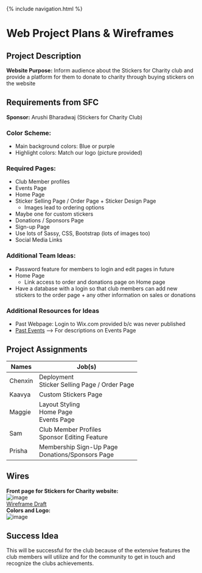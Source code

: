 {% include navigation.html %}

# Web Project Plans & Wireframes

## Project Description
**Website Purpose:** Inform audience about the Stickers for Charity club and provide a platform for them to donate to charity through buying stickers on the website

## Requirements from SFC
**Sponsor:** Arushi Bharadwaj (Stickers for Charity Club)

### Color Scheme:
- Main background colors: Blue or purple
- Highlight colors: Match our logo (picture provided)

### Required Pages:
- Club Member profiles
- Events Page
- Home Page
- Sticker Selling Page / Order Page + Sticker Design Page
   - Images lead to ordering options
- Maybe one for custom stickers
- Donations / Sponsors Page
- Sign-up Page
- Use lots of Sassy, CSS, Bootstrap (lots of images too)
- Social Media Links 

### Additional Team Ideas:
- Password feature for members to login and edit pages in future
- Home Page
     - Link access to order and donations page on Home page
- Have a database with a login so that club members can add new stickers to the order page + any other information on sales or donations

### Additional Resources for Ideas
- Past Webpage: Login to Wix.com provided b/c was never published
- [Past Events](https://docs.google.com/document/d/1-mrhf90zkpaDLu2kP498Cd9tpI4pocaZQk2-gfyPCxQ/edit?usp=sharing) --> For descriptions on Events Page

## Project Assignments

| Names | Job(s) |
| ---   | ---    |
| Chenxin | Deployment<br>Sticker Selling Page / Order Page |
| Kaavya | Custom Stickers Page |
| Maggie | Layout Styling<br>Home Page<br>Events Page |
| Sam | Club Member Profiles<br>Sponsor Editing Feature |
| Prisha | Membership Sign-Up Page<br>Donations/Sponsors Page |

## Wires
**Front page for Stickers for Charity website:**\
![image](https://user-images.githubusercontent.com/55467785/157729448-8ccfd2b3-6be3-4e37-bd97-3c5f6854f915.png)\
[Wireframe Draft](https://docs.google.com/presentation/d/1ybz3M7shFSvOfrpQMVcCzuK4tXOB1UHRscraEQJ09U4/edit?usp=sharing)\
**Colors and Logo:**\
![image](https://user-images.githubusercontent.com/55467785/157729346-ac7e705a-6f0e-4860-8ba2-06a79ddec9e6.png)

## Success Idea
This will be successful for the club because of the extensive features the club members will utilize and for the community to get in touch and recognize the clubs achievements.
